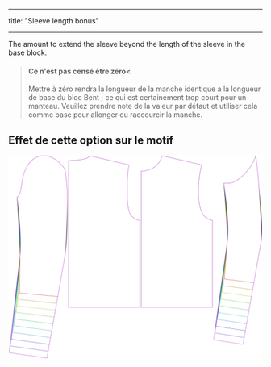 - - -
title: "Sleeve length bonus"
- - -

The amount to extend the sleeve beyond the length of the sleeve in the base block.

> #### Ce n'est pas censé être zéro<
> 
> Mettre à zéro rendra la longueur de la manche identique à la longueur de base du bloc Bent ; ce qui est certainement trop court pour un manteau. Veuillez prendre note de la valeur par défaut et utiliser cela comme base pour allonger ou raccourcir la manche.

## Effet de cette option sur le motif

![This image shows the effect of this option by superimposing several variants that have a different value for this option](bent_sleevelengthbonus_sample.svg "Effect of this option on the pattern")
